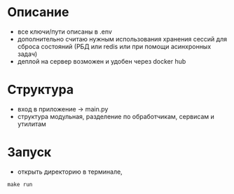 # Описание

* все ключи/пути описаны в .env
* дополнительно считаю нужным использования хранения сессий для сброса состояний (РБД или redis или при помощи асинхронных задач)
* деплой на сервер возможен и удобен через docker hub

# Структура

* вход в приложение  -> main.py
* структура модульная, разделение по обработчикам, сервисам и утилитам

# Запуск

* открыть директорию в терминале,
```    
make run
```